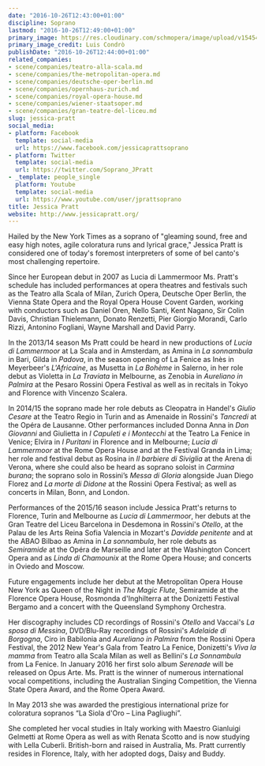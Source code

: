 ```yaml
---
date: "2016-10-26T12:43:00+01:00"
discipline: Soprano
lastmod: "2016-10-26T12:49:00+01:00"
primary_image: https://res.cloudinary.com/schmopera/image/upload/v1545409169/media/webhook-uploads/1477482214829/2016-10-26---Jessica-Pratt-Square.jpg.jpg
primary_image_credit: Luis Condrò
publishDate: "2016-10-26T12:44:00+01:00"
related_companies:
- scene/companies/teatro-alla-scala.md
- scene/companies/the-metropolitan-opera.md
- scene/companies/deutsche-oper-berlin.md
- scene/companies/opernhaus-zurich.md
- scene/companies/royal-opera-house.md
- scene/companies/wiener-staatsoper.md
- scene/companies/gran-teatre-del-liceu.md
slug: jessica-pratt
social_media:
- platform: Facebook
  template: social-media
  url: https://www.facebook.com/jessicaprattsoprano
- platform: Twitter
  template: social-media
  url: https://twitter.com/Soprano_JPratt
- _template: people_single
  platform: Youtube
  template: social-media
  url: https://www.youtube.com/user/jprattsoprano
title: Jessica Pratt
website: http://www.jessicapratt.org/
---
```


Hailed by the New York Times as a soprano of "gleaming sound, free and easy high notes, agile coloratura runs and lyrical grace," Jessica Pratt is considered one of today's foremost interpreters of some of bel canto's most challenging repertoire.

Since her European debut in 2007 as Lucia di Lammermoor Ms. Pratt's schedule has included performances at opera theatres and festivals such as the Teatro alla Scala of Milan, Zurich Opera, Deutsche Oper Berlin, the Vienna State Opera and the Royal Opera House Covent Garden, working with conductors such as Daniel Oren, Nello Santi, Kent Nagano, Sir Colin Davis, Christian Thielemann, Donato Renzetti, Pier Giorgio Morandi, Carlo Rizzi, Antonino Fogliani, Wayne Marshall and David Parry.

In the 2013/14 season Ms Pratt could be heard in new productions of *Lucia di Lammermoor* at La Scala and in Amsterdam, as Amina in *La sonnambula* in Bari, Gilda in *Padova*, in the season opening of La Fenice as Inès in Meyerbeer's *L'Africaine*, as Musetta in *La Bohème* in Salerno, in her role debut as Violetta in *La Traviata* in Melbourne, as Zenobia in *Aureliano in Palmira* at the Pesaro Rossini Opera Festival as well as in recitals in Tokyo and Florence with Vincenzo Scalera.

In 2014/15 the soprano made her role debuts as Cleopatra in Handel's *Giulio Cesare* at the Teatro Regio in Turin and as Amenaide in Rossini's *Tancredi* at the Opéra de Lausanne. Other performances included Donna Anna in *Don Giovanni* and Giulietta in *I Capuleti e i Montecchi* at the Teatro La Fenice in Venice; Elvira in *I Puritani* in Florence and in Melbourne; *Lucia di Lammermoor* at the Rome Opera House and at the Festival Granda in Lima; her role and festival debut as Rosina in *Il barbiere di Siviglia* at the Arena di Verona, where she could also be heard as soprano soloist in *Carmina burana*; the soprano solo in Rossini’s *Messa di Gloria* alongside Juan Diego Florez and *La morte di Didone* at the Rossini Opera Festival; as well as concerts in Milan, Bonn, and London.

Performances of the 2015/16 season include Jessica Pratt's returns to Florence, Turin and Melbourne as *Lucia di Lammermoor*, her debuts at the Gran Teatre del Liceu Barcelona in Desdemona in Rossini's *Otello*, at the Palau de les Arts Reina Sofia Valencia in Mozart's *Davidde penitente* and at the ABAO Bilbao as Amina in *La sonnambula*, her role debuts as *Semiramide* at the Opéra de Marseille and later at the Washington Concert Opera and as *Linda di Chamounix* at the Rome Opera House; and concerts in Oviedo and Moscow.

Future engagements include her debut at the Metropolitan Opera House New York as Queen of the Night in *The Magic Flute*, Semiramide at the Florence Opera House, Rosmonda d'Inghilterra at the Donizetti Festival Bergamo and a concert with the Queensland Symphony Orchestra.

Her discography includes CD recordings of Rossini's *Otello* and Vaccai's *La sposa di Messina*, DVD/Blu-Ray recordings of Rossini's *Adelaide di Borgogna*, Ciro in Babilonia and *Aureliano in Palmira* from the Rossini Opera Festival, the 2012 New Year's Gala from Teatro La Fenice, Donizetti's *Viva la mamma* from Teatro alla Scala Milan as well as Bellini's *La Sonnambula* from La Fenice. In January 2016 her first solo album *Serenade* will be released on Opus Arte.
Ms. Pratt is the winner of numerous international vocal competitions, including the Australian Singing Competition, the Vienna State Opera Award, and the Rome Opera Award.

In May 2013 she was awarded the prestigious international prize for coloratura sopranos “La Siola d'Oro – Lina Pagliughi”.

She completed her vocal studies in Italy working with Maestro Gianluigi Gelmetti at Rome Opera as well as with Renata Scotto and is now studying with Lella Cuberli. British-born and raised in Australia, Ms. Pratt currently resides in Florence, Italy, with her adopted dogs, Daisy and Buddy.
